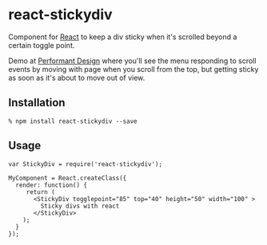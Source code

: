 # react-stickydiv

Component for [React][1] to keep a div sticky when it's scrolled beyond a certain toggle point. 

Demo at [Performant Design][2] where you'll see the menu responding to scroll events by moving with page when you scroll from the top, but getting sticky as soon as it's about to move out of view.

## Installation

    % npm install react-stickydiv --save

## Usage

    var StickyDiv = require('react-stickydiv');

    MyComponent = React.createClass({
      render: function() {
         return (
           <StickyDiv togglepoint="85" top="40" height="50" width="100" >
           	 Sticky divs with react
           </StickyDiv>
        );
      }
    });

[1]: https://facebook.github.io/react/
[2]: http://performantdesign.herokuapp.com/
